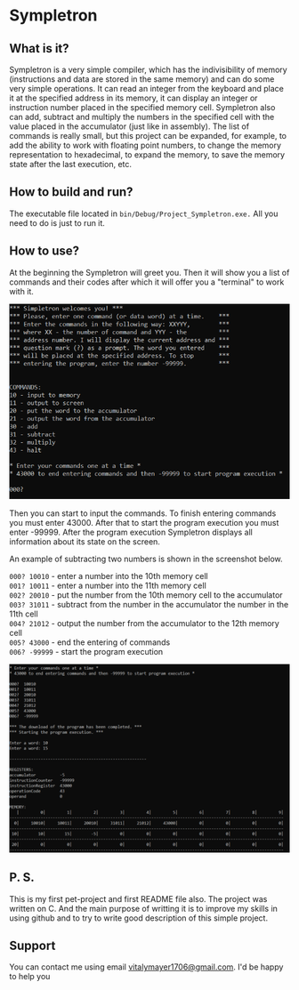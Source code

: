# Sympletron

## What is it?
Sympletron is a very simple compiler, which has the indivisibility of memory (instructions and data are stored in the same memory) and can do some very simple operations.
It can read an integer from the keyboard and place it at the specified address in its memory, it can display an integer or instruction number placed in the specified memory cell.
Sympletron also can add, subtract and multiply the numbers in the specified cell with the value placed in the accumulator (just like in assembly).
The list of commands is really small, but this project can be expanded, for example, to add the ability to work with floating point numbers, to change the memory representation to hexadecimal, to expand the memory, to save the memory state after the last execution, etc.

## How to build and run?
The executable file located in `bin/Debug/Project_Sympletron.exe.` All you need to do is just to run it.

## How to use?
At the beginning the Sympletron will greet you. Then it will show you a list of commands and their codes after which it will offer you a "terminal" to work with it.

<img src="/screenshots/greeting.png" alt="Greeting_of_Sympletron"/>

Then you can start to input the commands. To finish entering commands you must enter 43000. After that to start the program execution you must enter -99999.
After the program execution Sympletron displays all information about its state on the screen.

An example of subtracting two numbers is shown in the screenshot below.

`000? 10010`  - enter a number into the 10th memory cell  
`001? 10011`  - enter a number into the 11th memory cell  
`002? 20010`  - put the number from the 10th memory cell to the accumulator  
`003? 31011`  - subtract from the number in the accumulator the number in the 11th cell  
`004? 21012`  - output the number from the accumulator to the 12th memory cell  
`005? 43000`  - end the entering of commands  
`006? -99999` - start the program execution  

<img src="/screenshots/subtracting.png" alt="Subrtacting"/>

## P. S. 
This is my first pet-project and first README file also. 
The project was written on C. And the main purpose of writting it is to improve my skills in using github and to try to write good description of this simple project.

## Support
You can contact me using email vitalymayer1706@gmail.com. I'd be happy to help you